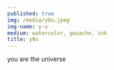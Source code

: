 ```yaml
---
published: true
img: /media/y0u.jpeg
img-name: y-u
medium: watercolor, gouache, ink
title: y0u
--- 
```


 
you are the universe